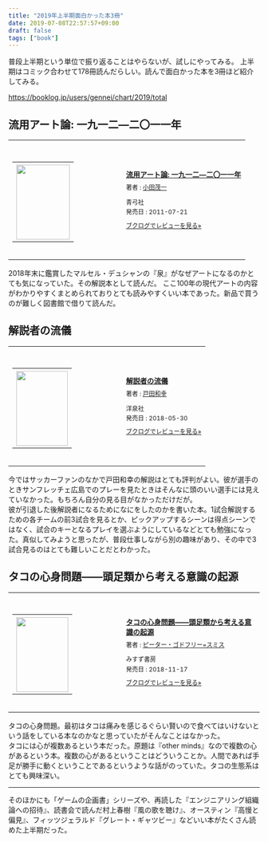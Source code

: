```yaml
---
title: "2019年上半期面白かった本3冊"
date: 2019-07-08T22:57:57+09:00
draft: false
tags: ["book"]
---
```


普段上半期という単位で振り返ることはやらないが、試しにやってみる。
上半期はコミック合わせて178冊読んだらしい。読んで面白かった本を3冊ほど紹介してみる。

<!--more-->

https://booklog.jp/users/gennei/chart/2019/total

## 流用アート論: 一九一二―二〇一一年

<div class="booklog_html"><table><tr><td class="booklog_html_image"><div style="background:url(https://booklog.jp/common/buildhtml/wood/images/top.gif) no-repeat right;width:200px;height:25px;"></div><table cellpadding="0" cellspacing="0" border="0" width="200"><tr><td background="https://booklog.jp/common/buildhtml/wood/images/main.gif" height="160" style="vertical-align:bottom;text-align:center;line-height:0;"><a href="https://www.amazon.co.jp/%E6%B5%81%E7%94%A8%E3%82%A2%E3%83%BC%E3%83%88%E8%AB%96-%E4%B8%80%E4%B9%9D%E4%B8%80%E4%BA%8C%E2%80%95%E4%BA%8C%E3%80%87%E4%B8%80%E4%B8%80%E5%B9%B4-%E5%B0%8F%E7%94%B0-%E8%8C%82%E4%B8%80/dp/4787273086?SubscriptionId=0AVSM5SVKRWTFMG7ZR82&tag=gennei-22&linkCode=xm2&camp=2025&creative=165953&creativeASIN=4787273086" target="_blank"><img src="https://images-fe.ssl-images-amazon.com/images/I/519qakQ9KyL._SL160_.jpg" width="107" height="150" style="border:0;border-radius:0;" /></a></td></tr></table><div style="background:url(https://booklog.jp/common/buildhtml/wood/images/bottom.gif) no-repeat;width:200px;height:15px;"></div></td><td class="booklog_html_info" style="padding-left:20px;"><div class="booklog_html_title" style="margin-bottom:10px;font-size:14px;font-weight:bold;"><a href="https://www.amazon.co.jp/%E6%B5%81%E7%94%A8%E3%82%A2%E3%83%BC%E3%83%88%E8%AB%96-%E4%B8%80%E4%B9%9D%E4%B8%80%E4%BA%8C%E2%80%95%E4%BA%8C%E3%80%87%E4%B8%80%E4%B8%80%E5%B9%B4-%E5%B0%8F%E7%94%B0-%E8%8C%82%E4%B8%80/dp/4787273086?SubscriptionId=0AVSM5SVKRWTFMG7ZR82&tag=gennei-22&linkCode=xm2&camp=2025&creative=165953&creativeASIN=4787273086" target="_blank">流用アート論: 一九一二―二〇一一年</a></div><div style="margin-bottom:10px;"><div class="booklog_html_author" style="margin-bottom:15px;font-size:12px;line-height:1.2em">著者 : <a href="https://booklog.jp/author/%E5%B0%8F%E7%94%B0%E8%8C%82%E4%B8%80" target="_blank">小田茂一</a></div><div class="booklog_html_manufacturer" style="margin-bottom:5px;font-size:12px;line-height:1.2em">青弓社</div><div class="booklog_html_release" style="font-size:12px;line-height:1.2em">発売日 : 2011-07-21</div></div><div class="booklog_html_link_amazon"><a href="https://booklog.jp/item/1/4787273086" style="font-size:12px;" target="_blank">ブクログでレビューを見る»</a></div></td></tr></table></div>

2018年末に鑑賞したマルセル・デュシャンの『泉』がなぜアートになるのかとても気になっていた。その解説本として読んだ。
ここ100年の現代アートの内容がわかりやすくまとめられておりとても読みやすくいい本であった。新品で買うのが難しく図書館で借りて読んだ。

## 解説者の流儀

<div class="booklog_html"><table><tr><td class="booklog_html_image"><div style="background:url(https://booklog.jp/common/buildhtml/wood/images/top.gif) no-repeat right;width:200px;height:25px;"></div><table cellpadding="0" cellspacing="0" border="0" width="200"><tr><td background="https://booklog.jp/common/buildhtml/wood/images/main.gif" height="160" style="vertical-align:bottom;text-align:center;line-height:0;"><a href="https://www.amazon.co.jp/%E8%A7%A3%E8%AA%AC%E8%80%85%E3%81%AE%E6%B5%81%E5%84%80-%E6%88%B8%E7%94%B0-%E5%92%8C%E5%B9%B8/dp/480031481X?SubscriptionId=0AVSM5SVKRWTFMG7ZR82&tag=gennei-22&linkCode=xm2&camp=2025&creative=165953&creativeASIN=480031481X" target="_blank"><img src="https://images-fe.ssl-images-amazon.com/images/I/51-rVcW-YdL._SL160_.jpg" width="103" height="150" style="border:0;border-radius:0;" /></a></td></tr></table><div style="background:url(https://booklog.jp/common/buildhtml/wood/images/bottom.gif) no-repeat;width:200px;height:15px;"></div></td><td class="booklog_html_info" style="padding-left:20px;"><div class="booklog_html_title" style="margin-bottom:10px;font-size:14px;font-weight:bold;"><a href="https://www.amazon.co.jp/%E8%A7%A3%E8%AA%AC%E8%80%85%E3%81%AE%E6%B5%81%E5%84%80-%E6%88%B8%E7%94%B0-%E5%92%8C%E5%B9%B8/dp/480031481X?SubscriptionId=0AVSM5SVKRWTFMG7ZR82&tag=gennei-22&linkCode=xm2&camp=2025&creative=165953&creativeASIN=480031481X" target="_blank">解説者の流儀</a></div><div style="margin-bottom:10px;"><div class="booklog_html_author" style="margin-bottom:15px;font-size:12px;line-height:1.2em">著者 : <a href="https://booklog.jp/author/%E6%88%B8%E7%94%B0%E5%92%8C%E5%B9%B8" target="_blank">戸田和幸</a></div><div class="booklog_html_manufacturer" style="margin-bottom:5px;font-size:12px;line-height:1.2em">洋泉社</div><div class="booklog_html_release" style="font-size:12px;line-height:1.2em">発売日 : 2018-05-30</div></div><div class="booklog_html_link_amazon"><a href="https://booklog.jp/item/1/480031481X" style="font-size:12px;" target="_blank">ブクログでレビューを見る»</a></div></td></tr></table></div>

今ではサッカーファンのなかで戸田和幸の解説はとても評判がよい。彼が選手のときサンフレッチェ広島でのプレーを見たときはそんなに頭のいい選手には見えていなかった。もちろん自分の見る目がなかっただけだが。  
彼が引退した後解説者になるためになにをしたのかを書いた本。1試合解説するための各チームの前3試合を見るとか、ピックアップするシーンは得点シーンではなく、試合のキーとなるプレイを選ぶようにしているなどとても勉強になった。真似してみようと思ったが、普段仕事しながら別の趣味があり、その中で3試合見るのはとても難しいことだとわかった。

## タコの心身問題――頭足類から考える意識の起源

<div class="booklog_html"><table><tr><td class="booklog_html_image"><div style="background:url(https://booklog.jp/common/buildhtml/wood/images/top.gif) no-repeat right;width:200px;height:25px;"></div><table cellpadding="0" cellspacing="0" border="0" width="200"><tr><td background="https://booklog.jp/common/buildhtml/wood/images/main.gif" height="160" style="vertical-align:bottom;text-align:center;line-height:0;"><a href="https://www.amazon.co.jp/%E3%82%BF%E3%82%B3%E3%81%AE%E5%BF%83%E8%BA%AB%E5%95%8F%E9%A1%8C%E2%80%95%E2%80%95%E9%A0%AD%E8%B6%B3%E9%A1%9E%E3%81%8B%E3%82%89%E8%80%83%E3%81%88%E3%82%8B%E6%84%8F%E8%AD%98%E3%81%AE%E8%B5%B7%E6%BA%90-%E3%83%94%E3%83%BC%E3%82%BF%E3%83%BC%E3%83%BB%E3%82%B4%E3%83%89%E3%83%95%E3%83%AA%E3%83%BC-%E3%82%B9%E3%83%9F%E3%82%B9/dp/462208757X?SubscriptionId=0AVSM5SVKRWTFMG7ZR82&tag=gennei-22&linkCode=xm2&camp=2025&creative=165953&creativeASIN=462208757X" target="_blank"><img src="https://images-fe.ssl-images-amazon.com/images/I/514hMAvUClL._SL160_.jpg" width="104" height="150" style="border:0;border-radius:0;" /></a></td></tr></table><div style="background:url(https://booklog.jp/common/buildhtml/wood/images/bottom.gif) no-repeat;width:200px;height:15px;"></div></td><td class="booklog_html_info" style="padding-left:20px;"><div class="booklog_html_title" style="margin-bottom:10px;font-size:14px;font-weight:bold;"><a href="https://www.amazon.co.jp/%E3%82%BF%E3%82%B3%E3%81%AE%E5%BF%83%E8%BA%AB%E5%95%8F%E9%A1%8C%E2%80%95%E2%80%95%E9%A0%AD%E8%B6%B3%E9%A1%9E%E3%81%8B%E3%82%89%E8%80%83%E3%81%88%E3%82%8B%E6%84%8F%E8%AD%98%E3%81%AE%E8%B5%B7%E6%BA%90-%E3%83%94%E3%83%BC%E3%82%BF%E3%83%BC%E3%83%BB%E3%82%B4%E3%83%89%E3%83%95%E3%83%AA%E3%83%BC-%E3%82%B9%E3%83%9F%E3%82%B9/dp/462208757X?SubscriptionId=0AVSM5SVKRWTFMG7ZR82&tag=gennei-22&linkCode=xm2&camp=2025&creative=165953&creativeASIN=462208757X" target="_blank">タコの心身問題――頭足類から考える意識の起源</a></div><div style="margin-bottom:10px;"><div class="booklog_html_author" style="margin-bottom:15px;font-size:12px;line-height:1.2em">著者 : <a href="https://booklog.jp/author/%E3%83%94%E3%83%BC%E3%82%BF%E3%83%BC%E3%83%BB%E3%82%B4%E3%83%89%E3%83%95%E3%83%AA%E3%83%BC%3D%E3%82%B9%E3%83%9F%E3%82%B9" target="_blank">ピーター・ゴドフリー=スミス</a></div><div class="booklog_html_manufacturer" style="margin-bottom:5px;font-size:12px;line-height:1.2em">みすず書房</div><div class="booklog_html_release" style="font-size:12px;line-height:1.2em">発売日 : 2018-11-17</div></div><div class="booklog_html_link_amazon"><a href="https://booklog.jp/item/1/462208757X" style="font-size:12px;" target="_blank">ブクログでレビューを見る»</a></div></td></tr></table></div>

タコの心身問題。最初はタコは痛みを感じるぐらい賢いので食べてはいけないという話をしている本なのかなと思っていたがそんなことはなかった。  
タコには心が複数あるという本だった。原題は『other minds』なので複数の心があるという本。複数の心があるということはどういうことか。人間であれば手足が勝手に動くということであるというような話がのっていた。タコの生態系はとても興味深い。

---

そのほかにも「ゲームの企画書」シリーズや、再読した『エンジニアリング組織論への招待』、読書会で読んだ村上春樹『風の歌を聴け』、オースティン『高慢と偏見』、フィッツジェラルド『グレート・ギャツビー』などいい本がたくさん読めた上半期だった。

